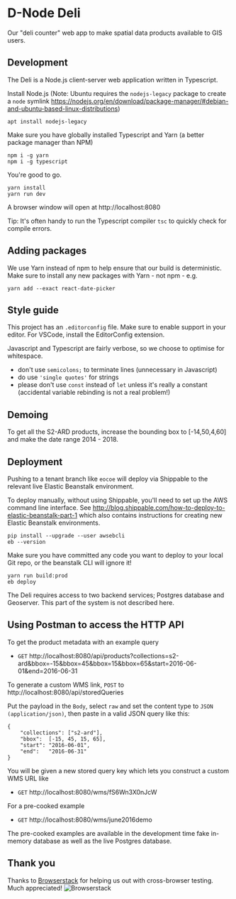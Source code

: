 
D-Node Deli
===========

Our "deli counter" web app to make spatial data products available to GIS users.

Development
-----------

The Deli is a Node.js client-server web application written in Typescript.

Install Node.js (Note: Ubuntu requires the `nodejs-legacy` package to create a `node` symlink
https://nodejs.org/en/download/package-manager/#debian-and-ubuntu-based-linux-distributions)

    apt install nodejs-legacy

Make sure you have globally installed Typescript and Yarn (a better package manager than NPM)

    npm i -g yarn
    npm i -g typescript

You're good to go.

    yarn install
    yarn run dev

A browser window will open at http://localhost:8080

Tip: It's often handy to run the Typescript compiler `tsc` to quickly check for compile errors.

Adding packages
---------------
We use Yarn instead of npm to help ensure that our build is deterministic. Make sure to install any new packages with Yarn - not npm - e.g.

    yarn add --exact react-date-picker

Style guide
-----------
This project has an `.editorconfig` file. Make sure to enable support in your editor. For VSCode, install the EditorConfig extension.

Javascript and Typescript are fairly verbose, so we choose to optimise for whitespace.

- don't use `semicolons;` to terminate lines (unnecessary in Javascript)
- do use `'single quotes'` for strings
- please don't use `const` instead of `let` unless it's really a constant (accidental variable rebinding is not a real problem!)

Demoing
-------
To get all the S2-ARD products, increase the bounding box to [-14,50,4,60] and make the date range 2014 - 2018.

Deployment
----------

Pushing to a tenant branch like `eocoe` will deploy via Shippable to the relevant live Elastic Beanstalk environment.

To deploy manually, without using Shippable, you'll need to set up the AWS command line interface.
See http://blog.shippable.com/how-to-deploy-to-elastic-beanstalk-part-1 which also contains instructions for creating new Elastic Beanstalk environments.

    pip install --upgrade --user awsebcli
    eb --version

Make sure you have committed any code you want to deploy to your local Git repo, or the beanstalk CLI will ignore it!

    yarn run build:prod
    eb deploy

The Deli requires access to two backend services; Postgres database and Geoserver. This part of the system is not described here.

Using Postman to access the HTTP API
------------------------------------

To get the product metadata with an example query

- `GET` http://localhost:8080/api/products?collections=s2-ard&bbox=-15&bbox=45&bbox=15&bbox=65&start=2016-06-01&end=2016-06-31

To generate a custom WMS link,  `POST` to http://localhost:8080/api/storedQueries

Put the payload in the `Body`, select `raw` and set the content type to `JSON (application/json)`, then paste in a valid JSON query like this:

    {
        "collections": ["s2-ard"],
        "bbox":  [-15, 45, 15, 65],
        "start": "2016-06-01",
        "end":   "2016-06-31"
    }

You will be given a new stored query key which lets you construct a custom WMS URL like 

- `GET` http://localhost:8080/wms/fS6Wn3X0nJcW

For a pre-cooked example

- `GET` http://localhost:8080/wms/june2016demo

The pre-cooked examples are available in the development time fake in-memory database as well as the live Postgres database.

Thank you
---------
Thanks to [Browserstack](http://browserstack.com) for helping us out with cross-browser testing. Much appreciated! 
![Browserstack](https://www.browserstack.com/images/layout/browserstack-logo-600x315.png)
